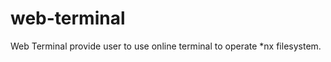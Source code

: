 web-terminal
============

Web Terminal provide user to use online  terminal to operate *nx filesystem.
